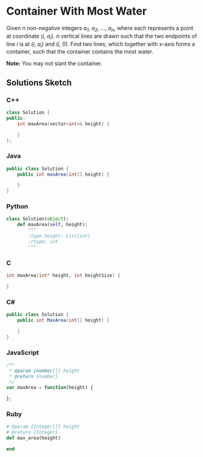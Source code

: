 # Container With Most Water

Given *n* non-negative integers *a<sub>1</sub>*, *a<sub>2</sub>*, ..., *a<sub>n</sub>*, where each represents a point at coordinate (*i*, *a<sub>i</sub>*). *n* vertical lines are drawn such that the two endpoints of line *i* is at (*i*, *a<sub>i</sub>*) and (*i*, 0). Find two lines, which together with x-axis forms a container, such that the container contains the most water.

**Note:** You may not slant the container.

## Solutions Sketch

### C++
```C++
class Solution {
public:
    int maxArea(vector<int>& height) {

    }
};
```

### Java
```Java
public class Solution {
    public int maxArea(int[] height) {

    }
}
```

### Python
```Python
class Solution(object):
    def maxArea(self, height):
        """
        :type height: List[int]
        :rtype: int
        """
```

### C
```C
int maxArea(int* height, int heightSize) {

}
```

### C# 
```C#
public class Solution {
    public int MaxArea(int[] height) {

    }
}
```

### JavaScript
```JavaScript
/**
 * @param {number[]} height
 * @return {number}
 */
var maxArea = function(height) {

};
```

### Ruby
```Ruby
# @param {Integer[]} height
# @return {Integer}
def max_area(height)

end
```